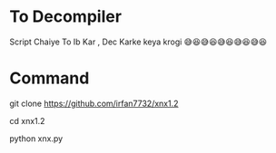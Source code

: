 # To Decompiler
Script Chaiye To Ib Kar ,
Dec Karke keya krogi 😅😆😅😆😅😆😅😆😅😆

# Command
git clone https://github.com/irfan7732/xnx1.2

cd xnx1.2

python xnx.py

